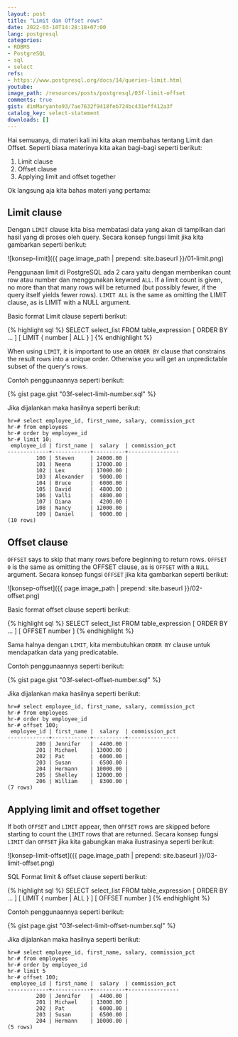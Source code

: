 ```yaml
---
layout: post
title: "Limit dan Offset rows"
date: 2022-03-10T14:28:18+07:00
lang: postgresql
categories:
- RDBMS
- PostgreSQL
- sql
- select
refs: 
- https://www.postgresql.org/docs/14/queries-limit.html
youtube: 
image_path: /resources/posts/postgresql/03f-limit-offset
comments: true
gist: dimMaryanto93/7ae7632f9418feb724bc431eff412a3f
catalog_key: select-statement
downloads: []
---
```


Hai semuanya, di materi kali ini kita akan membahas tentang Limit dan Offset. Seperti biasa materinya kita akan bagi-bagi seperti berikut:

1. Limit clause
2. Offset clause
3. Applying limit and offset together

Ok langsung aja kita bahas materi yang pertama:

## Limit clause

Dengan `LIMIT` clause kita bisa membatasi data yang akan di tampilkan dari hasil yang di proses oleh query. Secara konsep fungsi limit jika kita gambarkan seperti berikut:

![konsep-limit]({{ page.image_path | prepend: site.baseurl }}/01-limit.png)

Penggunaan limit di PostgreSQL ada 2 cara yaitu dengan memberikan count row atau number dan menggunakan keyword `ALL`. If a limit count is given, no more than that many rows will be returned (but possibly fewer, if the query itself yields fewer rows). `LIMIT ALL` is the same as omitting the LIMIT clause, as is LIMIT with a NULL argument.

Basic format Limit clause seperti berikut:

{% highlight sql %}
SELECT select_list
FROM table_expression
[ ORDER BY ... ]
[ LIMIT { number | ALL } ]
{% endhighlight %}

When using `LIMIT`, it is important to use an `ORDER BY` clause that constrains the result rows into a unique order. Otherwise you will get an unpredictable subset of the query's rows.

Contoh penggunaannya seperti berikut:

{% gist page.gist "03f-select-limit-number.sql" %}

Jika dijalankan maka hasilnya seperti berikut:

```postgresql-console
hr=# select employee_id, first_name, salary, commission_pct
hr-# from employees
hr-# order by employee_id
hr-# limit 10;
 employee_id | first_name |  salary  | commission_pct
-------------+------------+----------+----------------
         100 | Steven     | 24000.00 |
         101 | Neena      | 17000.00 |
         102 | Lex        | 17000.00 |
         103 | Alexander  |  9000.00 |
         104 | Bruce      |  6000.00 |
         105 | David      |  4800.00 |
         106 | Valli      |  4800.00 |
         107 | Diana      |  4200.00 |
         108 | Nancy      | 12000.00 |
         109 | Daniel     |  9000.00 |
(10 rows)
```

## Offset clause

`OFFSET` says to skip that many rows before beginning to return rows. `OFFSET 0` is the same as omitting the OFFSET clause, as is `OFFSET` with a `NULL` argument. Secara konsep fungsi `OFFSET` jika kita gambarkan seperti berikut:

![konsep-offset]({{ page.image_path | prepend: site.baseurl }}/02-offset.png)

Basic format offset clause seperti berikut:

{% highlight sql %}
SELECT select_list
FROM table_expression
[ ORDER BY ... ]
[ OFFSET number ]
{% endhighlight %}

Sama halnya dengan `LIMIT`, kita membutuhkan `ORDER BY` clause untuk mendapatkan data yang predicatable.

Contoh penggunaannya seperti berikut:

{% gist page.gist "03f-select-offset-number.sql" %}

Jika dijalankan maka hasilnya seperti berikut:

```postgresql-console
hr=# select employee_id, first_name, salary, commission_pct
hr-# from employees
hr-# order by employee_id
hr-# offset 100;
 employee_id | first_name |  salary  | commission_pct
-------------+------------+----------+----------------
         200 | Jennifer   |  4400.00 |
         201 | Michael    | 13000.00 |
         202 | Pat        |  6000.00 |
         203 | Susan      |  6500.00 |
         204 | Hermann    | 10000.00 |
         205 | Shelley    | 12000.00 |
         206 | William    |  8300.00 |
(7 rows)
```

## Applying limit and offset together

If both `OFFSET` and `LIMIT` appear, then `OFFSET` rows are skipped before starting to count the `LIMIT` rows that are returned. Secara konsep fungsi `LIMIT` dan `OFFSET` jika kita gabungkan maka ilustrasinya seperti berikut:

![konsep-limit-offset]({{ page.image_path | prepend: site.baseurl }}/03-limit-offset.png)

SQL Format limit & offset clause seperti berikut:

{% highlight sql %}
SELECT select_list
FROM table_expression
[ ORDER BY ... ]
[ LIMIT { number | ALL } ] 
[ OFFSET number ]
{% endhighlight %}

Contoh penggunaannya seperti berikut:

{% gist page.gist "03f-select-limit-offset-number.sql" %}

Jika dijalankan maka hasilnya seperti berikut:

```postgresql-console
hr=# select employee_id, first_name, salary, commission_pct
hr-# from employees
hr-# order by employee_id
hr-# limit 5
hr-# offset 100;
 employee_id | first_name |  salary  | commission_pct
-------------+------------+----------+----------------
         200 | Jennifer   |  4400.00 |
         201 | Michael    | 13000.00 |
         202 | Pat        |  6000.00 |
         203 | Susan      |  6500.00 |
         204 | Hermann    | 10000.00 |
(5 rows)
```